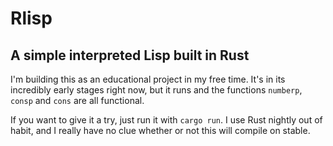 # Rlisp
## A simple interpreted Lisp built in Rust

 I'm building this as an educational project in my free time. It's in
 its incredibly early stages right now, but it runs and the functions
 `numberp`, `consp` and `cons` are all functional.
 
 If you want to give it a try, just run it with `cargo run`. I use
 Rust nightly out of habit, and I really have no clue whether or not
 this will compile on stable.
